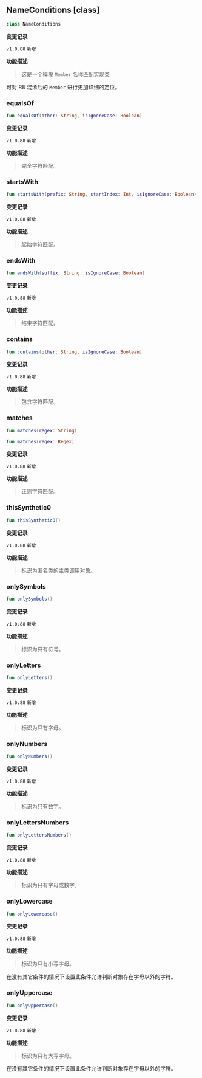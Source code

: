 ## NameConditions [class]

```kotlin
class NameConditions
```

**变更记录**

`v1.0.88` `新增`

**功能描述**

> 这是一个模糊 `Member` 名称匹配实现类

可对 R8 混淆后的 `Member` 进行更加详细的定位。

### equalsOf

```kotlin
fun equalsOf(other: String, isIgnoreCase: Boolean)
```

**变更记录**

`v1.0.88` `新增`

**功能描述**

> 完全字符匹配。

### startsWith

```kotlin
fun startsWith(prefix: String, startIndex: Int, isIgnoreCase: Boolean)
```

**变更记录**

`v1.0.88` `新增`

**功能描述**

> 起始字符匹配。

### endsWith

```kotlin
fun endsWith(suffix: String, isIgnoreCase: Boolean)
```

**变更记录**

`v1.0.88` `新增`

**功能描述**

> 结束字符匹配。

### contains

```kotlin
fun contains(other: String, isIgnoreCase: Boolean)
```

**变更记录**

`v1.0.88` `新增`

**功能描述**

> 包含字符匹配。

### matches

```kotlin
fun matches(regex: String)
```

```kotlin
fun matches(regex: Regex)
```

**变更记录**

`v1.0.88` `新增`

**功能描述**

> 正则字符匹配。

### thisSynthetic0

```kotlin
fun thisSynthetic0()
```

**变更记录**

`v1.0.88` `新增`

**功能描述**

> 标识为匿名类的主类调用对象。

### onlySymbols

```kotlin
fun onlySymbols()
```

**变更记录**

`v1.0.88` `新增`

**功能描述**

> 标识为只有符号。

### onlyLetters

```kotlin
fun onlyLetters()
```

**变更记录**

`v1.0.88` `新增`

**功能描述**

> 标识为只有字母。

### onlyNumbers

```kotlin
fun onlyNumbers()
```

**变更记录**

`v1.0.88` `新增`

**功能描述**

> 标识为只有数字。

### onlyLettersNumbers

```kotlin
fun onlyLettersNumbers()
```

**变更记录**

`v1.0.88` `新增`

**功能描述**

> 标识为只有字母或数字。

### onlyLowercase

```kotlin
fun onlyLowercase()
```

**变更记录**

`v1.0.88` `新增`

**功能描述**

> 标识为只有小写字母。

在没有其它条件的情况下设置此条件允许判断对象存在字母以外的字符。

### onlyUppercase

```kotlin
fun onlyUppercase()
```

**变更记录**

`v1.0.88` `新增`

**功能描述**

> 标识为只有大写字母。

在没有其它条件的情况下设置此条件允许判断对象存在字母以外的字符。